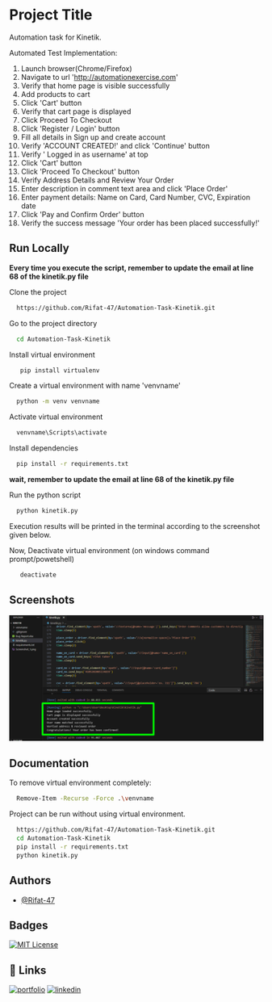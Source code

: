 
# Project Title

Automation task for Kinetik.

Automated Test Implementation:
1. Launch browser(Chrome/Firefox)
2. Navigate to url 'http://automationexercise.com'
3. Verify that home page is visible successfully
4. Add products to cart
5. Click 'Cart' button
6. Verify that cart page is displayed
7. Click Proceed To Checkout
8. Click 'Register / Login' button
9. Fill all details in Sign up and create account
10. Verify 'ACCOUNT CREATED!' and click 'Continue' button
11. Verify ' Logged in as username' at top
12. Click 'Cart' button
13. Click 'Proceed To Checkout' button
14. Verify Address Details and Review Your Order
15. Enter description in comment text area and click 'Place Order'
16. Enter payment details: Name on Card, Card Number, CVC, Expiration date
17. Click 'Pay and Confirm Order' button
18. Verify the success message 'Your order has been placed successfully!'



## Run Locally

**Every time you execute the script, remember to update the email at line 68 of the kinetik.py file**

Clone the project

```bash
  https://github.com/Rifat-47/Automation-Task-Kinetik.git
```

Go to the project directory
```bash
  cd Automation-Task-Kinetik
```

Install virtual environment
```bash
   pip install virtualenv
```

Create a virtual environment with name 'venvname'
```bash
  python -m venv venvname
```

Activate virtual environment
```bash
  venvname\Scripts\activate
```

Install dependencies
```bash
  pip install -r requirements.txt
```

**wait, remember to update the email at line 68 of the kinetik.py file**

Run the python script
```bash
  python kinetik.py
```
Execution results will be printed in the terminal according to the screenshot given below.

Now, Deactivate virtual environment (on windows command prompt/powetshell)
```bash
   deactivate
```
## Screenshots

![ScreenShot-1](https://github.com/Rifat-47/Automation-Task-Kinetik/blob/main/Screenshot_1.png)


## Documentation

To remove virtual environment completely: 
```bash
  Remove-Item -Recurse -Force .\venvname
```

Project can be run without using virtual environment.
```bash
  https://github.com/Rifat-47/Automation-Task-Kinetik.git
  cd Automation-Task-Kinetik
  pip install -r requirements.txt
  python kinetik.py
```

## Authors

- [@Rifat-47](https://github.com/Rifat-47)


## Badges

[![MIT License](https://img.shields.io/badge/License-MIT-green.svg)](https://choosealicense.com/licenses/mit/)



## 🔗 Links
[![portfolio](https://img.shields.io/badge/my_portfolio-000?style=for-the-badge&logo=ko-fi&logoColor=white)](https://github.com/Rifat-47)
[![linkedin](https://img.shields.io/badge/linkedin-0A66C2?style=for-the-badge&logo=linkedin&logoColor=white)](https://www.linkedin.com/in/rifat-ibn-taher/)

